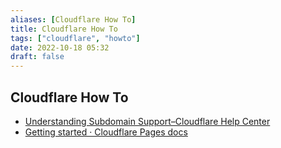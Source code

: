 ```yaml
---
aliases: [Cloudflare How To]
title: Cloudflare How To
tags: ["cloudflare", "howto"]
date: 2022-10-18 05:32
draft: false
---
```


## Cloudflare How To

- [Understanding Subdomain Support–Cloudflare Help Center](https://support.cloudflare.com/hc/en-us/articles/360026440252-Understanding-Subdomain-Support)
- [Getting started · Cloudflare Pages docs](https://developers.cloudflare.com/pages/getting-started)
